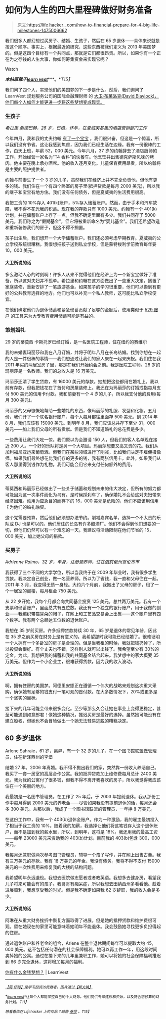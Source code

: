 # 如何为人生的四大里程碑做好财务准备

> 原文:[https://life hacker . com/how-to-financial-prepare-for-4-big-life-milestones-1475006662](https://lifehacker.com/how-to-financially-prepare-for-4-big-life-milestones-1475006662)

我们很多人都幻想过买房子、结婚、生孩子，然后在 65 岁退休——具体来说就是按这个顺序。事实上，根据最近的研究，这些东西被我们定义为 2013 年美国梦的。但是这四个目标有一个共同点，那就是它们都很昂贵。所以，如果你有一个正在为之存钱的人生大事，你如何筹集资金来实现它呢？

Watch

***本帖原载于***[***learn vest***](http://www.learnvest.com/2013/11/whats-your-money-dream-a-financial-planner-tells-you-how-to-get-one-step-closer/)***。**T15】*

我们问了四个人，实现他们的美国梦的下一步是什么。然后，我们询问了 LearnVest 规划服务公司的国际金融理财师 的 [大卫·布莱洛克(David Blaylock)，他们每个人如何才能更进一步将这些梦想变成现实。](https://www.learnvest.com/certified-financial-planners/)

### 生孩子

*希拉里·桑德巴赫，26 岁，已婚，怀孕，在夏威夷基黑的酒店营销部门工作*

今年四月，我和我的丈夫约翰 [有了一个宝宝](https://lifehacker.com/10-things-i-wish-i-had-known-before-becoming-a-parent-5989419) 。我们很兴奋，但这是一个惊喜，所以我们没有节省。这让我感到焦虑，因为我们已经生活在边缘。我有一份很棒的工作，白天上班，年薪 52，000 美元。今年六月，37 岁的约翰辞去了酒店厨师的工作，开始经营一家名为“T4 香料”的快餐车。他烹饪并出售德克萨斯风味的烤肉。他主要在晚上承办酒席。他的收入逐月变化。儿童保育费用昂贵，所以约翰将是主要的照护提供者。

约翰与前妻生了一个 3 岁的儿子，虽然我们在经济上并不完全负责他，但他有更多的钱。我们住在一个有四个卧室的房子里(抵押贷款是每月 2000 美元)，所以我的继子和宝宝有地方住。我们没有任何债务，但是夏威夷的生活费用很高。

我把工资的 10%存入 401(k)账户，5%存入储蓄账户。然而，由于手术和汽车故障，我不得不花光我的积蓄。现在我的存款只有 1000 美元。约翰有一个 401(k)计划，并在储蓄账户上存了一点，但我不确定里面有多少。我们共同存了 5000 美元，我们称之为“假期基金”，但它将被重新命名为“婴儿基金”。我们还希望改造和重新装修我们的房子，但这不得不搁置。

孩子出生后，我们想开一个大学储蓄账户。我们还必须考虑早期教育。夏威夷的公立学校系统很糟糕。我很想把孩子送到私立学校，但是蒙特梭利学前教育每年要 10，000 美元。

#### **大卫所说的话**

多么激动人心的时刻啊！许多人从来不觉得他们在经济上为一个新宝宝做好了准备，所以这对夫妇并不孤单。希拉里和约翰在这方面做出了一些重大决定，搁置了家庭装修，重新安排了一笔旅游基金。如果孩子的学习很重要，他们可以搬到有更好的公共教育选择的地方。他们也可以补充一个私人教师，这可能比私立学校便宜。

在他们确定他们为退休储蓄和紧急储蓄贡献了足够的金额后，使用类似于 [529 账户](http://www.learnvest.com/knowledge-center/the-ins-and-outs-of-saving-for-college/) 的工具来为大专教育费用储蓄可能是有益的。

### 策划婚礼

29 岁的蒂莫西·卡斯托罗已经订婚，是一名医院工程师，住在纽约的赛维尔

我的未婚妻玛丽莎和我在八月订婚，并将于明年八月在长岛结婚。找到你想在一起的人是一件很棒的事情——我们想通过让我们的家人聚在一起来庆祝。我们住在我 2011 年买的两居室房子里，那是在我们开始约会之前。我是医院工程师。28 岁的玛丽莎是一名教师。我们的总收入是 16 万美元。

玛丽莎还清了学生贷款，有 16000 美元的存款。她想把这些都用在婚礼上。我以前有存款，但我把钱花在了首付和房屋装修上。我还在为玛丽莎的订婚戒指每月支付 500 美元的信用卡付款。我和前妻有一个 4 岁的儿子，所以我支付他的费用(每月 300 美元)。

玛丽莎的父母慷慨地帮助一些婚礼的东西，像玛丽莎的礼服、发型和化妆。五月份，我们开了一个联名银行账户，每个人每月都往里面存 500 美元。到 2014 年 8 月，我们应该有 15000 美元。到明年 8 月，我们应该总共存下至少 31，000 美元——加上我们父母的所有贡献。但是我们不知道婚礼的总花费是多少。

一些费用让我们大吃一惊。我们原以为会邀请 150 人，但我们的客人名单现在接近 200 人。一个好的乐队将是另一个大项目。玛丽莎想要又高又贵的花。我们从加利福尼亚运来葡萄酒。但我们在某些领域进行了削减，比如我们决定不雇佣摄像师。如果我们最终想花比我们存的更多的钱，我有两张信用卡。此外，如果我们从客人那里得到钱作为礼物，我们可能会用它来支付任何额外的费用。

#### **大卫所说的话**

蒂莫西和玛丽莎已经做出了一些关于储蓄和规划未来的伟大决定，但所有的努力都可能因为这一次事件而化为乌有。是时候踩刹车了，确保婚礼不会给这对夫妇带来经济困难。动用为应急目的而存下的 16，000 美元是危险的，他们不应该用信用卡为他们的婚礼融资。

这个党需要预算，然后他们必须想办法节约。削减嘉宾名单，选择一个不太贵的乐队或 DJ 也是可以的。他们居住的长岛有许多酿酒厂。他们不会得到他们想要的一切，但他们仍然可以有一个难忘的一天。我建议将活动限制在他们节省的 15，000 美元，加上她父母的捐款。

### 买房子

*Adrienne Raimo，32 岁，单身，注册营养师，住在俄亥俄州哥伦布市*

我获得了三个不同的大学学位，所以当我终于在 2009 年毕业时，我有很多学生贷款。我决定自己创业，做一名营养师。所以为了省钱，我一直和父母住在一起。2011 年 3 月，我变得无债一身轻。大约六个月前，我搬出了父母的房子，租了一个一居室的阁楼，每月租金 750 美元。

从 22 岁开始，我每个月都会向共同基金投资 125 美元。总共两万美元。我有一个支票和储蓄账户，里面总共有五位数。我还有一个独立的银行账户，用于我做的副业——我编织带猫耳朵的帽子，在网上和工艺品交易会上出售——这个账户里有四个数字。我有两个总额达五位数的退休账户。

我想在 35 岁前买房。许多抵押贷款持续 30 年，65 岁是退休的常见年龄，因此在 35 岁之前买房在财务上是有意义的。我希望那时我可能已经结婚了。很难证明一个人拥有一个多卧室的房子是合理的。但是当我租的时候，我就把钱扔掉了，所以投资会很好。有个丈夫也不错，这样别人就可以出钱了。我希望至少有 30%的定金。为此，我想把我的储蓄和我的共同基金结合起来。我梦想中的家大概要 35 万美元。但作为一个小企业主，很难获得贷款，因为我的收入波动。

#### **大卫所说的话**

啊，拥有住房的美国梦。阿德里安娜正在遵循一个伟大的战略来规划这次重大采购，确保她有足够的钱支付一笔可观的首付款。在大多数情况下，20%或更多是一个坚实的目标。

接下来的几年可能会带来很多变化。至少等那么久会让她在事业上变得更稳定，甚至可能遇到如意郎君！像她这种情况，推迟买房是最好的选择。虽然她可能没有在建立股权，但她也不会冒险做出一个她无法轻易逃脱的糟糕决定。

## 60 多岁退休

Arlene Sahraie，61 岁，离异，有一个 32 岁的儿子，在一个图书馆联盟做管理员，住在新泽西州的李堡

结婚 27 年，2006 年离婚。我不得不搬出我们的家，突然靠一份收入养活自己。我买了一套一居室的高层合作公寓。我的抵押贷款加上维修费每月总计 2400 美元。我为我的公寓付了很多钱，但我不得不离开我喜欢的房子，所以我觉得我应该住在一个美丽的地方。

我最初是一名图书管理员，在工作了 25 年后，于 2003 年提前退休。我从那份工作中每月得到 2000 美元的养老金——尽管如果我没有提前退休的话，每月还会多 300 美元。从那以后，我成了一个图书馆联盟的管理员，一年挣 8 万美元。

在这份工作中，我有一个 403(b)退休金账户。作为一种激励，我的雇主最初投入了相当于我工资的 10%，随着我的加薪，我选择让他们将这笔钱存入这个退休账户，而不是加到我的薪水里，所以，到明年，这将是 18%。我还用我的最高工资——每年 23000 美元来资助我的 403(b)计划。目前我的 403(b)包含 300，000 美元。

我每月还兼职做两次参考图书管理员，辅导一个孩子写作，并在网上出售古董。我有三万美元的存款。我有 18 万美元的年金。我没有债务。我将不得不支付 15000 美元的一次性费用来修复我的大楼的结构问题。

我希望明年永远退役。我想去医院做志愿者或者教英语。我想多去健身房，看望我儿子将来可能会有的孩子。我哥哥有痴呆症，所以我想去田纳西州多看看他。趁着进展顺利，我想享受我的时光。但是我不确定如果我 62 岁辞职，我的收入会是多少。

#### **大卫所说的话**

阿琳在从重大财务挫折中恢复方面取得了进展。但是她的抵押贷款和维护费很可观。留在她现在的家里可能意味着她明年不能退休。我会鼓励她寻找更多负担得起的住房。

通过退休账户和养老金的组合，Arlene 在整个退休期间每年可以提取大约 45，000 美元。这不包括任何潜在的社会保障福利。她可以再工作一年，用这段时间卖掉她的公寓。通过在接下来的几年里兼职工作，她可以将她的社会保障福利推迟到 66 岁完全退休，这将增加每月的福利。

[你有什么金钱梦想？](http://www.learnvest.com/2013/11/whats-your-money-dream-a-financial-planner-tells-you-how-to-get-one-step-closer/) | LearnVest

* * *

[<small>*【简·怀特】*</small>](https://twitter.com/janebianchi)<small>*是学习投资的贡献者。图片通过*</small>[<small>*【斯文跳】*</small>](http://www.shutterstock.com/pic.mhtml?id=57162139&src=id)

*[<small>*learn vest*</small>](https://www.learnvest.com/)<small>*让每个人都能掌控自己的个人财务。他们提供专家建议和资源，以及符合您预算的财务计划。*T11】</small>*

*<small>*想看看你在 Lifehacker 上的作品？邮箱*</small> [<small>*泰莎*</small>](https://mail.google.com/mail/?view=cm&fs=1&tf=1&to=tessa@lifehacker.com) <small>*。*T15】</small>*